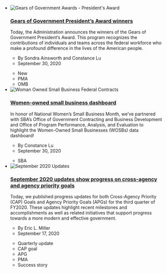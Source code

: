 <ul class="usa-collection">
  <li class="usa-collection__item">
    <img
      class="usa-collection__img"
      src="https://trumpadministration.archives.performance.gov/img/GoG/GoG-logo.png"
      alt="Gears of Government Awards - President's Award"
    />
    <div class="usa-collection__body">
      <h3 class="usa-collection__heading">
        <a
          class="usa-link"
          href="https://trumpadministration.archives.performance.gov/presidents-winners-press-release/"
          >Gears of Government President’s Award winners</a
        >
      </h3>
      <p class="usa-collection__description">
        Today, the Administration announces the winners of the Gears of
        Government President’s Award. This program recognizes the contributions
        of individuals and teams across the federal workforce who make a
        profound difference in the lives of the American people.
      </p>
      <ul class="usa-collection__meta" aria-label="More information">
        <li class="usa-collection__meta-item">
          By Sondra Ainsworth and Constance Lu
        </li>
        <li class="usa-collection__meta-item">
          <time datetime="2020-09-30T12:00:00+01:00">September 30, 2020</time>
        </li>
      </ul>
      <ul class="usa-collection__meta" aria-label="Topics">
        <li class="usa-collection__meta-item usa-tag usa-tag--new">New</li>
        <li class="usa-collection__meta-item usa-tag">PMA</li>
        <li class="usa-collection__meta-item usa-tag">OMB</li>
      </ul>
    </div>
  </li>
  <li class="usa-collection__item">
    <img
      class="usa-collection__img"
      src="https://www.performance.gov/img/blog/wosb1.jpg"
      alt="Woman Owned Small Business Federal Contracts"
    />
    <div class="usa-collection__body">
      <h3 class="usa-collection__heading">
        <a
          class="usa-link"
          href="https://trumpadministration.archives.performance.gov/sba-wosb-dashboard/"
          >Women-owned small business dashboard</a
        >
      </h3>
      <p class="usa-collection__description">
        In honor of National Women’s Small Business Month, we’ve partnered with
        SBA’s Office of Government Contracting and Business Development and
        Office of Program Performance, Analysis, and Evaluation to highlight the
        Women-Owned Small Businesses (WOSBs) data dashboard!
      </p>
      <ul class="usa-collection__meta" aria-label="More information">
        <li class="usa-collection__meta-item">By Constance Lu</li>
        <li class="usa-collection__meta-item">
          <time datetime="2020-09-30T12:00:00+01:00">September 30, 2020</time>
        </li>
      </ul>
      <ul class="usa-collection__meta" aria-label="Topics">
        <li class="usa-collection__meta-item usa-tag">SBA</li>
      </ul>
    </div>
  </li>
  <li class="usa-collection__item">
    <img
      class="usa-collection__img"
      src="https://www.performance.gov/img/blog/sept-2020.png"
      alt="September 2020 Updates"
    />
    <div class="usa-collection__body">
      <h3 class="usa-collection__heading">
        <a
          class="usa-link"
          href="https://trumpadministration.archives.performance.gov/September-2020-Updates-Show-Progress/"
          >September 2020 updates show progress on cross-agency and agency
          priority goals</a
        >
      </h3>
      <p class="usa-collection__description">
        Today, we published progress updates for both Cross-Agency Priority
        (CAP) Goals and Agency Priority Goals (APGs) for the third quarter of
        FY2020. These updates highlight recent milestones and accomplishments as
        well as related initiatives that support progress towards a more modern
        and effective government.
      </p>
      <ul class="usa-collection__meta" aria-label="More information">
        <li class="usa-collection__meta-item">By Eric L. Miller</li>
        <li class="usa-collection__meta-item">
          <time datetime="2020-09-17T12:00:00+01:00">September 17, 2020</time>
        </li>
      </ul>
      <ul class="usa-collection__meta" aria-label="Topics">
        <li class="usa-collection__meta-item usa-tag">Quarterly update</li>
        <li class="usa-collection__meta-item usa-tag">CAP goal</li>
        <li class="usa-collection__meta-item usa-tag">APG</li>
        <li class="usa-collection__meta-item usa-tag">PMA</li>
        <li class="usa-collection__meta-item usa-tag">Success story</li>
      </ul>
    </div>
  </li>
</ul>